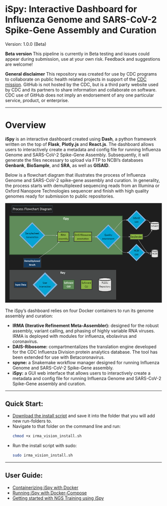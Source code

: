 
# iSpy: Interactive Dashboard for Influenza Genome and SARS-CoV-2 Spike-Gene Assembly and Curation

Version: 1.0.0 (Beta)

**Beta version** This pipeline is currently in Beta testing and issues
could appear during submission, use at your own risk. Feedback and
suggestions are welcome!

**General disclaimer** This repository was created for use by CDC
programs to collaborate on public health related projects in support of
the [CDC mission](https://www.cdc.gov/about/organization/mission.htm).
GitHub is not hosted by the CDC, but is a third party website used by
CDC and its partners to share information and collaborate on software.
CDC use of GitHub does not imply an endorsement of any one particular
service, product, or enterprise.

<hr>

# Overview

**iSpy** is an interactive dashboard created using **Dash**, a python framework
written on the top of **Flask**, **Plotly.js** and **React.js**. The dashboard
allows users to interactively create a metadata and config file for
running Influenza Genome and SARS-CoV-2 Spike-Gene Assembly. Subsequently, it
will generate the files necessary to upload via FTP to NCBI’s databases
**Genbank**, **BioSample**, and **SRA**, as well as **GISAID**.

Below is a flowchart diagram that illustrates the process of Influenza Genome and SARS-CoV-2 spike-gene assembly and curation. In generality, the process starts with demultiplexed sequencing reads from an Illumina or Oxford Nanopore Technologies sequencer and finish with high quality genomes ready for submission to public repositories.

![](man/figures/mermaid_flow.png)


The iSpy’s dashboard relies on four Docker containers to run its genome assembly and curation: 

- **IRMA (Iterative Refinement Meta-Assembler):** designed for the robust assembly, variant calling, and phasing of highly variable RNA viruses. IRMA is deployed with modules for influenza, ebolavirus and coronavirus.
- **DAIS-Ribosome:** compartmentalizes the translation engine developed for the CDC Influenza Division protein analytics database. The tool has been extended for use with Betacoronavirus.
- **spyne:** a Snakemake workflow manager designed for running Influenza Genome and SARS-CoV-2 Spike-Gene assembly.
- **iSpy:** a GUI web interface that allows users to interactively create a metadata and config file for running Influenza Genome and SARS-CoV-2 Spike-Gene assembly and curation.

<hr>

## Quick Start:
- <a href="https://raw.githubusercontent.com/nbx0/iSpy/prod/irmavision_install.sh" download>Download the install script</a> and save it into the folder that you will add new run-folders to.
- Navigate to that folder on the command line and run:
    ```bash
    chmod +x irma_vision_install.sh
    ```
- Run the install script with sudo:
    ```bash
    sudo irma_vision_install.sh
    ```

<hr>


## User Guide:
- [Containerizing iSpy with Docker](https://rchau88.github.io/iSpy-docs/articles/docker.html)
- [Running iSpy with Docker-Compose](https://rchau88.github.io/iSpy-docs/articles/docker-compose.html)
- [Getting started with NGS Training using iSpy](https://rchau88.github.io/iSpy-docs/articles/getting-started.html)

